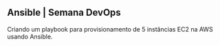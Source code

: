 ## Ansible | Semana DevOps

Criando um playbook para provisionamento de 5 instâncias EC2 na AWS usando Ansible.
